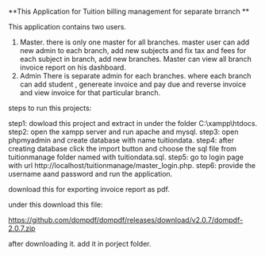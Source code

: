 **This Application for Tuition billing management for separate brranch **

This application contains two users.

1. Master.
      there is only one master for all branches. master user can add new admin to each branch, add new subjects and fix tax and fees for each subject in branch, add new branches.
      Master can view all branch invoice report on his dashboard.
2. Admin
     There is separate admin for each branches.
     where each branch can add student , genereate invoice and pay due and reverse invoice and view invoice for that particular branch.

steps to run this projects:

step1:  dowload this project and extract in under the folder C:\xampp\htdocs.
step2: open the xampp server and run apache and mysql.
step3: open phpmyadmin and create database with name tuitiondata.
step4: after creating database click the import button and choose the sql file from tuitionmanage folder named with tuitiondata.sql.
step5: go to login page with url http://localhost/tuitionmanage/master_login.php.
step6: provide the username aand password and run the application.


download this for exporting invoice report as pdf.

under this download this file:

https://github.com/dompdf/dompdf/releases/download/v2.0.7/dompdf-2.0.7.zip

after downloading it. add it in porject folder.

   
